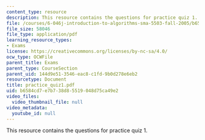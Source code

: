 ```yaml
---
content_type: resource
description: This resource contains the questions for practice quiz 1.
file: /courses/6-046j-introduction-to-algorithms-sma-5503-fall-2005/b6584cd7e7b738d85519048d75ca49e2_practice_quiz1.pdf
file_size: 58046
file_type: application/pdf
learning_resource_types:
- Exams
license: https://creativecommons.org/licenses/by-nc-sa/4.0/
ocw_type: OCWFile
parent_title: Exams
parent_type: CourseSection
parent_uid: 144d9e51-3546-eac8-c1fd-9b0d278e6eb2
resourcetype: Document
title: practice_quiz1.pdf
uid: b6584cd7-e7b7-38d8-5519-048d75ca49e2
video_files:
  video_thumbnail_file: null
video_metadata:
  youtube_id: null
---
```

This resource contains the questions for practice quiz 1.